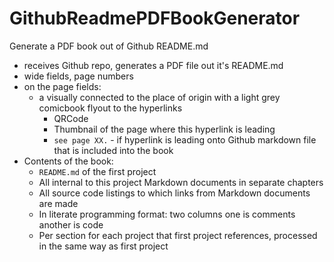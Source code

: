 # GithubReadmePDFBookGenerator
Generate a PDF book out of Github README.md


 - receives Github repo, generates a PDF file out it's README.md
 - wide fields, page numbers
 - on the page fields:
   - a visually connected to the place of origin with a light grey comicbook flyout to the hyperlinks
     - QRCode
     - Thumbnail of the page where this hyperlink is leading
     - `see page XX.` - if hyperlink is leading onto Github markdown file that is included into the book
 - Contents of the book:
   -  `README.md` of the first project
   -  All internal to this project Markdown documents in separate chapters
   -  All source code listings to which links from Markdown documents are made
     -  In literate programming format: two columns one is comments another is code
   -  Per section for each project that first project references, processed in the same way as first project
   
